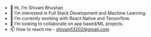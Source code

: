 - 👋 Hi, I’m Shivam Bhushan
- 👀 I’m interested in Full Stack Development and Machine Learning.
- 🌱 I’m currently working with React Native and Tensorflow.
- 💞️ I’m looking to collaborate on app based/ML projects.
- 📫 How to reach me - shivam13202@gmail.com

<!---
shivam-bhushan/shivam-bhushan is a ✨ special ✨ repository because its `README.md` (this file) appears on your GitHub profile.
You can click the Preview link to take a look at your changes.
--->
